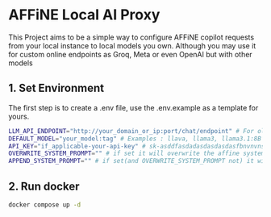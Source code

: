 # AFFiNE Local AI Proxy

This Project aims to be a simple way to configure AFFiNE copilot requests from your local instance to local models you own. Although you may use it for custom online endpoints as Groq, Meta or even OpenAI but with other models

## 1. Set Environment

The first step is to create a .env file, use the .env.example as a template for yours.

```bash
LLM_API_ENDPOINT="http://your_domain_or_ip:port/chat/endpoint" # For ollama http://ip:11434/v1/chat/completions
DEFAULT_MODEL="your_model:tag" # Examples : llava, llama3, llama3.1:8B
API_KEY="if_applicable-your-api-key" # sk-asddfasdadasdasdasdasfbnvnvnserfsdgjnmvlrwjmasfvjnscmasdfjmasdfnasdcjmascnm for OpenAI, none for ollama default config
OVERWRITE_SYSTEM_PROMPT="" # if set it will overwrite the affine system prompt
APPEND_SYSTEM_PROMPT="" # if set(and OVERWRITE_SYSTEM_PROMPT not) it will append to the affine system prompt
```

## 2. Run docker

```bash
docker compose up -d
```
